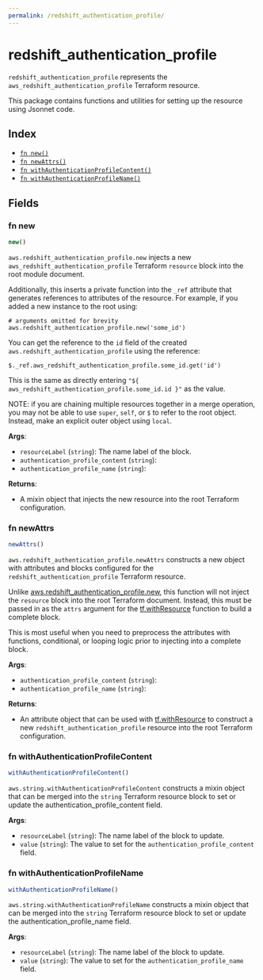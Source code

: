 ```yaml
---
permalink: /redshift_authentication_profile/
---
```


# redshift_authentication_profile

`redshift_authentication_profile` represents the `aws_redshift_authentication_profile` Terraform resource.



This package contains functions and utilities for setting up the resource using Jsonnet code.


## Index

* [`fn new()`](#fn-new)
* [`fn newAttrs()`](#fn-newattrs)
* [`fn withAuthenticationProfileContent()`](#fn-withauthenticationprofilecontent)
* [`fn withAuthenticationProfileName()`](#fn-withauthenticationprofilename)

## Fields

### fn new

```ts
new()
```


`aws.redshift_authentication_profile.new` injects a new `aws_redshift_authentication_profile` Terraform `resource`
block into the root module document.

Additionally, this inserts a private function into the `_ref` attribute that generates references to attributes of the
resource. For example, if you added a new instance to the root using:

    # arguments omitted for brevity
    aws.redshift_authentication_profile.new('some_id')

You can get the reference to the `id` field of the created `aws.redshift_authentication_profile` using the reference:

    $._ref.aws_redshift_authentication_profile.some_id.get('id')

This is the same as directly entering `"${ aws_redshift_authentication_profile.some_id.id }"` as the value.

NOTE: if you are chaining multiple resources together in a merge operation, you may not be able to use `super`, `self`,
or `$` to refer to the root object. Instead, make an explicit outer object using `local`.

**Args**:
  - `resourceLabel` (`string`): The name label of the block.
  - `authentication_profile_content` (`string`): 
  - `authentication_profile_name` (`string`): 

**Returns**:
- A mixin object that injects the new resource into the root Terraform configuration.


### fn newAttrs

```ts
newAttrs()
```


`aws.redshift_authentication_profile.newAttrs` constructs a new object with attributes and blocks configured for the `redshift_authentication_profile`
Terraform resource.

Unlike [aws.redshift_authentication_profile.new](#fn-redshiftauthenticationprofilenew), this function will not inject the `resource`
block into the root Terraform document. Instead, this must be passed in as the `attrs` argument for the
[tf.withResource](https://github.com/tf-libsonnet/core/tree/main/docs#fn-withresource) function to build a complete block.

This is most useful when you need to preprocess the attributes with functions, conditional, or looping logic prior to
injecting into a complete block.

**Args**:
  - `authentication_profile_content` (`string`): 
  - `authentication_profile_name` (`string`): 

**Returns**:
  - An attribute object that can be used with [tf.withResource](https://github.com/tf-libsonnet/core/tree/main/docs#fn-withresource) to construct a new `redshift_authentication_profile` resource into the root Terraform configuration.


### fn withAuthenticationProfileContent

```ts
withAuthenticationProfileContent()
```

`aws.string.withAuthenticationProfileContent` constructs a mixin object that can be merged into the `string`
Terraform resource block to set or update the authentication_profile_content field.



**Args**:
  - `resourceLabel` (`string`): The name label of the block to update.
  - `value` (`string`): The value to set for the `authentication_profile_content` field.


### fn withAuthenticationProfileName

```ts
withAuthenticationProfileName()
```

`aws.string.withAuthenticationProfileName` constructs a mixin object that can be merged into the `string`
Terraform resource block to set or update the authentication_profile_name field.



**Args**:
  - `resourceLabel` (`string`): The name label of the block to update.
  - `value` (`string`): The value to set for the `authentication_profile_name` field.
